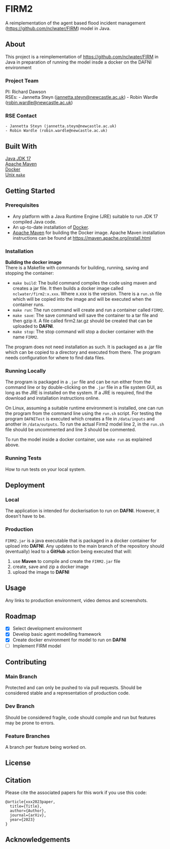 # FIRM2
A reimplementation of the agent based flood incident management (https://github.com/nclwater/FIRM)
model in Java.

## About

This project is a reimplementation of https://github.com/nclwater/FIRM
in Java in preparation of running the model insde a docker on the DAFNI
environment

### Project Team
PI: Richard Dawson  
RSEs:
    - Jannetta Steyn (jannetta.steyn@newcastle.ac.uk)
    - Robin Wardle (robin.wardle@newcastle.ac.uk)

### RSE Contact
    - Jannetta Steyn (jannetta.steyn@newcastle.ac.uk)
    - Robin Wardle (robin.wardle@newcastle.ac.uk)


## Built With

[Java JDK 17](https://www.oracle.com/uk/java/technologies/downloads/)  
[Apache Maven](https://maven.apache.org/)  
[Docker](https://www.docker.com/)  
[Unix `make`](https://man7.org/linux/man-pages/man1/make.1.html)


## Getting Started

### Prerequisites

- Any platform with a Java Runtime Engine (JRE) suitable to run JDK 17 compiled Java code.
- An up-to-date installation of [Docker](https://www.docker.com/).
- [Apache Maven](https://maven.apache.org/) for building the Docker image. Apache Maven installation instructions can be found at https://maven.apache.org/install.html

### Installation

**Building the docker image**  
There is a Makefile with commands for building, running, saving and stopping the container:

- `make build`: The build command compiles the code using maven and creates a jar file. It then builds a docker image called `nclwater/firm2:x.xxx`. Where x.xxx is the version. There is a `run.sh` file which will be copied into the image and will be executed when the container runs.
- `make run`: The run command will create and run a container called `FIRM2`.
- `make save`: The save command will save the container to a tar file and then gzip it. A file called firm2.tar.gz should be created that can be uploaded to **DAFNI**.
- `make stop`: The stop command will stop a docker container with the name `FIRM2`.

The program does not need installation as such. It is packaged as a .jar file which can be copied to
a directory and executed from there. The program needs configuration for where to find data files.

### Running Locally

The program is packaged in a `.jar` file and can be run either from the command line or by double-clicking on the `.jar` file in a file system GUI, as long as the JRE is installed on the system. If a JRE is required, find the download and installation instructions online.

On Linux, assuming a suitable runtime environment is installed, one can run the program from the command line using the `run.sh` script. For testing the program `DAFNITest` is executed which creates a file in `/data/inputs` and another in `/data/outputs`. To run the actual Firm2 model line 2, in the `run.sh` file should be uncommented and line 3 should be commented.  

To run the model inside a docker container, use `make run` as explained above.
### Running Tests

How to run tests on your local system.

## Deployment

### Local

The application is intended for dockerisation to run on **DAFNI**. However, it doesn't have to be. 

### Production

`FIRM2.jar` is a java executable that is packaged in a docker container for upload into **DAFNI**. Any updates to the main branch of the repository should  (eventually) lead to a **GitHub** action being executed that will:

1. use **Maven** to compile and create the `FIRM2.jar` file
2. create, save and zip a docker image
3. upload the image to **DAFNI**

## Usage

Any links to production environment, video demos and screenshots.

## Roadmap

- [x] Select development environment
- [x] Develop basic agent modelling framework
- [x] Create docker environment for model to run on **DAFNI**
- [ ] Implement FIRM model

## Contributing

### Main Branch
Protected and can only be pushed to via pull requests. Should be considered stable and a representation of production code.

### Dev Branch
Should be considered fragile, code should compile and run but features may be prone to errors.

### Feature Branches
A branch per feature being worked on.



## License

## Citation

Please cite the associated papers for this work if you use this code:

```
@article{xxx2023paper,
  title={Title},
  author={Author},
  journal={arXiv},
  year={2023}
}
```


## Acknowledgements


